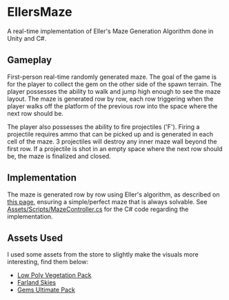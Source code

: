 # EllersMaze
A real-time implementation of Eller's Maze Generation Algorithm done in Unity and C#.

## Gameplay
<a name="gameplay"></a>
First-person real-time randomly generated maze. The goal of the game is for the player to collect the gem on the other side of the spawn terrain. The player possesses the ability to walk and jump high enough to see the maze layout. The maze is generated row by row, each row triggering when the player walks off the platform of the previous row into the space where the next row should be. 

The player also possesses the ability to fire projectiles ('F'). Firing a projectile requires ammo that can be picked up and is generated in each cell of the maze. 3 projectiles will destroy any inner maze wall beyond the first row. If a projectile is shot in an empty space where the next row should be, the maze is finalized and closed.

## Implementation
<a name="implementation"></a>
The maze is generated row by row using Eller's algorithm, as described on [this page](http://www.neocomputer.org/projects/eller.html), ensuring a simple/perfect maze that is always solvable. See [Assets/Scripts/MazeController.cs](https://github.com/dlrht/EllersMaze/blob/master/Assets/Scripts/MazeController.cs) for the C# code regarding the implementation.

## Assets Used
<a name="assets"></a>
I used some assets from the store to slightly make the visuals more interesting, find them below:
* [Low Poly Vegetation Pack](https://assetstore.unity.com/packages/3d/vegetation/lowpoly-vegetation-season-pack-lite-96083)
* [Farland Skies](https://assetstore.unity.com/packages/2d/textures-materials/sky/farland-skies-cloudy-crown-60004)
* [Gems Ultimate Pack](https://assetstore.unity.com/packages/3d/props/simple-gems-ultimate-animated-customizable-pack-73764)
